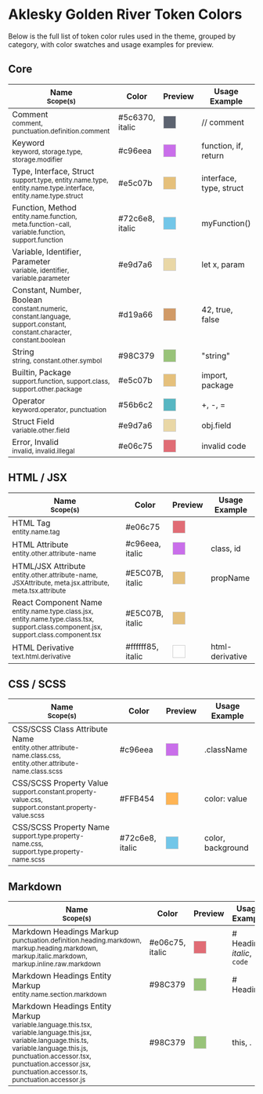 # Aklesky Golden River Token Colors

Below is the full list of token color rules used in the theme, grouped by category, with color swatches and usage examples for preview.

## Core

| Name <br><sub>Scope(s)</sub>                                                                                                         | Color           | Preview                                                                                                                                              | Usage Example           |
| ------------------------------------------------------------------------------------------------------------------------------------ | --------------- | ---------------------------------------------------------------------------------------------------------------------------------------------------- | ----------------------- |
| Comment <br><sub>comment, punctuation.definition.comment</sub>                                                                       | #5c6370, italic | <span style="display:inline-block;width:1.5em;height:1.5em;background:#5c6370;border:1px solid #ccc;vertical-align:middle;font-style:italic"></span> | // comment              |
| Keyword <br><sub>keyword, storage.type, storage.modifier</sub>                                                                       | #c96eea         | <span style="display:inline-block;width:1.5em;height:1.5em;background:#c96eea;border:1px solid #ccc;vertical-align:middle"></span>                   | function, if, return    |
| Type, Interface, Struct <br><sub>support.type, entity.name.type, entity.name.type.interface, entity.name.type.struct</sub>           | #e5c07b         | <span style="display:inline-block;width:1.5em;height:1.5em;background:#e5c07b;border:1px solid #ccc;vertical-align:middle"></span>                   | interface, type, struct |
| Function, Method <br><sub>entity.name.function, meta.function-call, variable.function, support.function</sub>                        | #72c6e8, italic | <span style="display:inline-block;width:1.5em;height:1.5em;background:#72c6e8;border:1px solid #ccc;vertical-align:middle;font-style:italic"></span> | myFunction()            |
| Variable, Identifier, Parameter <br><sub>variable, identifier, variable.parameter</sub>                                              | #e9d7a6         | <span style="display:inline-block;width:1.5em;height:1.5em;background:#e9d7a6;border:1px solid #ccc;vertical-align:middle"></span>                   | let x, param            |
| Constant, Number, Boolean <br><sub>constant.numeric, constant.language, support.constant, constant.character, constant.boolean</sub> | #d19a66         | <span style="display:inline-block;width:1.5em;height:1.5em;background:#d19a66;border:1px solid #ccc;vertical-align:middle"></span>                   | 42, true, false         |
| String <br><sub>string, constant.other.symbol</sub>                                                                                  | #98C379         | <span style="display:inline-block;width:1.5em;height:1.5em;background:#98C379;border:1px solid #ccc;vertical-align:middle"></span>                   | "string"                |
| Builtin, Package <br><sub>support.function, support.class, support.other.package</sub>                                               | #e5c07b         | <span style="display:inline-block;width:1.5em;height:1.5em;background:#e5c07b;border:1px solid #ccc;vertical-align:middle"></span>                   | import, package         |
| Operator <br><sub>keyword.operator, punctuation</sub>                                                                                | #56b6c2         | <span style="display:inline-block;width:1.5em;height:1.5em;background:#56b6c2;border:1px solid #ccc;vertical-align:middle"></span>                   | +, -, =                 |
| Struct Field <br><sub>variable.other.field</sub>                                                                                     | #e9d7a6         | <span style="display:inline-block;width:1.5em;height:1.5em;background:#e9d7a6;border:1px solid #ccc;vertical-align:middle"></span>                   | obj.field               |
| Error, Invalid <br><sub>invalid, invalid.illegal</sub>                                                                               | #e06c75         | <span style="display:inline-block;width:1.5em;height:1.5em;background:#e06c75;border:1px solid #ccc;vertical-align:middle"></span>                   | invalid code            |

## HTML / JSX

| Name <br><sub>Scope(s)</sub>                                                                                                                         | Color             | Preview                                                                                                                                                | Usage Example   |
| ---------------------------------------------------------------------------------------------------------------------------------------------------- | ----------------- | ------------------------------------------------------------------------------------------------------------------------------------------------------ | --------------- |
| HTML Tag <br><sub>entity.name.tag</sub>                                                                                                              | #e06c75           | <span style="display:inline-block;width:1.5em;height:1.5em;background:#e06c75;border:1px solid #ccc;vertical-align:middle"></span>                     | <div>           |
| HTML Attribute <br><sub>entity.other.attribute-name</sub>                                                                                            | #c96eea, italic   | <span style="display:inline-block;width:1.5em;height:1.5em;background:#c96eea;border:1px solid #ccc;vertical-align:middle;font-style:italic"></span>   | class, id       |
| HTML/JSX Attribute <br><sub>entity.other.attribute-name, JSXAttribute, meta.jsx.attribute, meta.tsx.attribute</sub>                                  | #E5C07B, italic   | <span style="display:inline-block;width:1.5em;height:1.5em;background:#E5C07B;border:1px solid #ccc;vertical-align:middle;font-style:italic"></span>   | propName        |
| React Component Name <br><sub>entity.name.type.class.jsx, entity.name.type.class.tsx, support.class.component.jsx, support.class.component.tsx</sub> | #E5C07B, italic   | <span style="display:inline-block;width:1.5em;height:1.5em;background:#E5C07B;border:1px solid #ccc;vertical-align:middle;font-style:italic"></span>   | <MyComponent /> |
| HTML Derivative <br><sub>text.html.derivative</sub>                                                                                                  | #ffffff85, italic | <span style="display:inline-block;width:1.5em;height:1.5em;background:#ffffff85;border:1px solid #ccc;vertical-align:middle;font-style:italic"></span> | html-derivative |

## CSS / SCSS

| Name <br><sub>Scope(s)</sub>                                                                                               | Color           | Preview                                                                                                                                              | Usage Example     |
| -------------------------------------------------------------------------------------------------------------------------- | --------------- | ---------------------------------------------------------------------------------------------------------------------------------------------------- | ----------------- |
| CSS/SCSS Class Attribute Name <br><sub>entity.other.attribute-name.class.css, entity.other.attribute-name.class.scss</sub> | #c96eea         | <span style="display:inline-block;width:1.5em;height:1.5em;background:#c96eea;border:1px solid #ccc;vertical-align:middle"></span>                   | .className        |
| CSS/SCSS Property Value <br><sub>support.constant.property-value.css, support.constant.property-value.scss</sub>           | #FFB454         | <span style="display:inline-block;width:1.5em;height:1.5em;background:#FFB454;border:1px solid #ccc;vertical-align:middle"></span>                   | color: value      |
| CSS/SCSS Property Name <br><sub>support.type.property-name.css, support.type.property-name.scss</sub>                      | #72c6e8, italic | <span style="display:inline-block;width:1.5em;height:1.5em;background:#72c6e8;border:1px solid #ccc;vertical-align:middle;font-style:italic"></span> | color, background |

## Markdown

| Name <br><sub>Scope(s)</sub>                                                                                                                                                                                                                                      | Color           | Preview                                                                                                                                              | Usage Example               |
| ----------------------------------------------------------------------------------------------------------------------------------------------------------------------------------------------------------------------------------------------------------------- | --------------- | ---------------------------------------------------------------------------------------------------------------------------------------------------- | --------------------------- |
| Markdown Headings Markup <br><sub>punctuation.definition.heading.markdown, markup.heading.markdown, markup.italic.markdown, markup.inline.raw.markdown</sub>                                                                                                      | #e06c75, italic | <span style="display:inline-block;width:1.5em;height:1.5em;background:#e06c75;border:1px solid #ccc;vertical-align:middle;font-style:italic"></span> | # Heading, _italic_, `code` |
| Markdown Headings Entity Markup <br><sub>entity.name.section.markdown</sub>                                                                                                                                                                                       | #98C379         | <span style="display:inline-block;width:1.5em;height:1.5em;background:#98C379;border:1px solid #ccc;vertical-align:middle"></span>                   | # Heading                   |
| Markdown Headings Entity Markup <br><sub>variable.language.this.tsx, variable.language.this.jsx, variable.language.this.ts, variable.language.this.js, punctuation.accessor.tsx, punctuation.accessor.jsx, punctuation.accessor.ts, punctuation.accessor.js</sub> | #98C379         | <span style="display:inline-block;width:1.5em;height:1.5em;background:#98C379;border:1px solid #ccc;vertical-align:middle"></span>                   | this, .                     |
